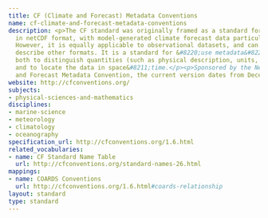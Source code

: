 ```yaml
---
title: CF (Climate and Forecast) Metadata Conventions
name: cf-climate-and-forecast-metadata-conventions
description: <p>The CF standard was originally framed as a standard for data written
  in netCDF format, with model-generated climate forecast data particularly in mind.
  However, it is equally applicable to observational datasets, and can be used to
  describe other formats. It is a standard for &#8220;use metadata&#8221; that aims
  both to distinguish quantities (such as physical description, units, and prior processing)
  and to locate the data in space&#8211;time.</p><p>Sponsored by the NetCDF Climate
  and Forecast Metadata Convention, the current version dates from December 2011.</p>
website: http://cfconventions.org/
subjects:
- physical-sciences-and-mathematics
disciplines:
- marine-science
- meteorology
- climatology
- oceanography
specification_url: http://cfconventions.org/1.6.html
related_vocabularies:
- name: CF Standard Name Table
  url: http://cfconventions.org/standard-names-26.html
mappings:
- name: COARDS Conventions
  url: http://cfconventions.org/1.6.html#coards-relationship
layout: standard
type: standard
---
```


